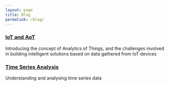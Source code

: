 ```yaml
---
layout: page
title: Blog
permalink: /blog/
---
```


### [IoT and AoT](https://predera.com/iot-and-aot/)
Introducing the concept of Analytics of Things, and the challenges involved in building intelligent solutions based on 
data gathered from IoT devices

### [Time Series Analysis](https://predera.com/time-series-analysis/) 
Understanding and analysing time series data